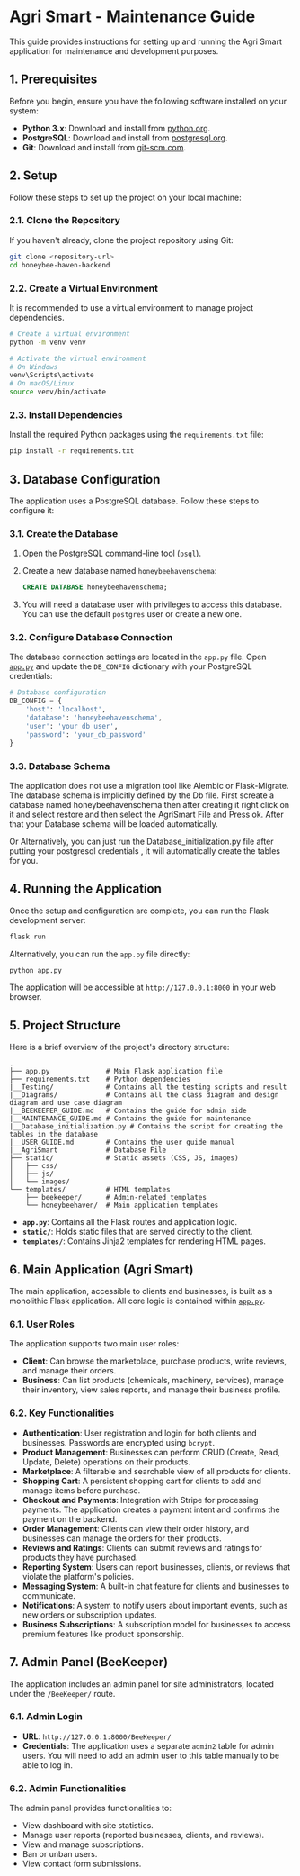 # Agri Smart - Maintenance Guide

This guide provides instructions for setting up and running the Agri Smart application for maintenance and development purposes.

## 1. Prerequisites

Before you begin, ensure you have the following software installed on your system:

*   **Python 3.x**: Download and install from [python.org](https://python.org).
*   **PostgreSQL**: Download and install from [postgresql.org](https://www.postgresql.org/download/).
*   **Git**: Download and install from [git-scm.com](https://git-scm.com/downloads).

## 2. Setup

Follow these steps to set up the project on your local machine:

### 2.1. Clone the Repository

If you haven't already, clone the project repository using Git:

```bash
git clone <repository-url>
cd honeybee-haven-backend
```

### 2.2. Create a Virtual Environment

It is recommended to use a virtual environment to manage project dependencies.

```bash
# Create a virtual environment
python -m venv venv

# Activate the virtual environment
# On Windows
venv\Scripts\activate
# On macOS/Linux
source venv/bin/activate
```

### 2.3. Install Dependencies

Install the required Python packages using the `requirements.txt` file:

```bash
pip install -r requirements.txt
```

## 3. Database Configuration

The application uses a PostgreSQL database. Follow these steps to configure it:

### 3.1. Create the Database

1.  Open the PostgreSQL command-line tool (`psql`).
2.  Create a new database named `honeybeehavenschema`:

    ```sql
    CREATE DATABASE honeybeehavenschema;
    ```

3.  You will need a database user with privileges to access this database. You can use the default `postgres` user or create a new one.

### 3.2. Configure Database Connection

The database connection settings are located in the `app.py` file. Open [`app.py`](app.py) and update the `DB_CONFIG` dictionary with your PostgreSQL credentials:

```python
# Database configuration
DB_CONFIG = {
    'host': 'localhost',
    'database': 'honeybeehavenschema',
    'user': 'your_db_user',
    'password': 'your_db_password'
}
```

### 3.3. Database Schema

The application does not use a migration tool like Alembic or Flask-Migrate. The database schema is implicitly defined by the Db file. First screate a database named honeybeehavenschema then after creating it right click on it and select restore and then select the AgriSmart File and Press ok. After that your Database schema will be loaded automatically.

Or Alternatively, you can just run the Database_initialization.py file after putting your postgresql credentials , it will automatically create the tables for you.

## 4. Running the Application

Once the setup and configuration are complete, you can run the Flask development server:

```bash
flask run
```

Alternatively, you can run the `app.py` file directly:

```bash
python app.py
```

The application will be accessible at `http://127.0.0.1:8000` in your web browser.

## 5. Project Structure

Here is a brief overview of the project's directory structure:

```
.
├── app.py              # Main Flask application file
├── requirements.txt    # Python dependencies
|__Testing/             # Contains all the testing scripts and result
|__Diagrams/            # Contains all the class diagram and design diagram and use case diagram
|__BEEKEEPER_GUIDE.md   # Contains the guide for admin side
|__MAINTENANCE_GUIDE.md # Contains the guide for maintenance
|__Database_initialization.py # Contains the script for creating the tables in the database 
|__USER_GUIDE.md        # Contains the user guide manual
|__AgriSmart            # Database File
├── static/             # Static assets (CSS, JS, images)
│   ├── css/
│   ├── js/
│   └── images/
└── templates/          # HTML templates
    ├── beekeeper/      # Admin-related templates
    └── honeybeehaven/  # Main application templates
```

*   **`app.py`**: Contains all the Flask routes and application logic.
*   **`static/`**: Holds static files that are served directly to the client.
*   **`templates/`**: Contains Jinja2 templates for rendering HTML pages.

## 6. Main Application (Agri Smart)

The main application, accessible to clients and businesses, is built as a monolithic Flask application. All core logic is contained within [`app.py`](app.py).

### 6.1. User Roles

The application supports two main user roles:

*   **Client**: Can browse the marketplace, purchase products, write reviews, and manage their orders.
*   **Business**: Can list products (chemicals, machinery, services), manage their inventory, view sales reports, and manage their business profile.

### 6.2. Key Functionalities

*   **Authentication**: User registration and login for both clients and businesses. Passwords are encrypted using `bcrypt`.
*   **Product Management**: Businesses can perform CRUD (Create, Read, Update, Delete) operations on their products.
*   **Marketplace**: A filterable and searchable view of all products for clients.
*   **Shopping Cart**: A persistent shopping cart for clients to add and manage items before purchase.
*   **Checkout and Payments**: Integration with Stripe for processing payments. The application creates a payment intent and confirms the payment on the backend.
*   **Order Management**: Clients can view their order history, and businesses can manage the orders for their products.
*   **Reviews and Ratings**: Clients can submit reviews and ratings for products they have purchased.
*   **Reporting System**: Users can report businesses, clients, or reviews that violate the platform's policies.
*   **Messaging System**: A built-in chat feature for clients and businesses to communicate.
*   **Notifications**: A system to notify users about important events, such as new orders or subscription updates.
*   **Business Subscriptions**: A subscription model for businesses to access premium features like product sponsorship.

## 7. Admin Panel (BeeKeeper)

The application includes an admin panel for site administrators, located under the `/BeeKeeper/` route.

### 6.1. Admin Login

*   **URL**: `http://127.0.0.1:8000/BeeKeeper/`
*   **Credentials**: The application uses a separate `admin2` table for admin users. You will need to add an admin user to this table manually to be able to log in.

### 6.2. Admin Functionalities

The admin panel provides functionalities to:

*   View dashboard with site statistics.
*   Manage user reports (reported businesses, clients, and reviews).
*   View and manage subscriptions.
*   Ban or unban users.
*   View contact form submissions.